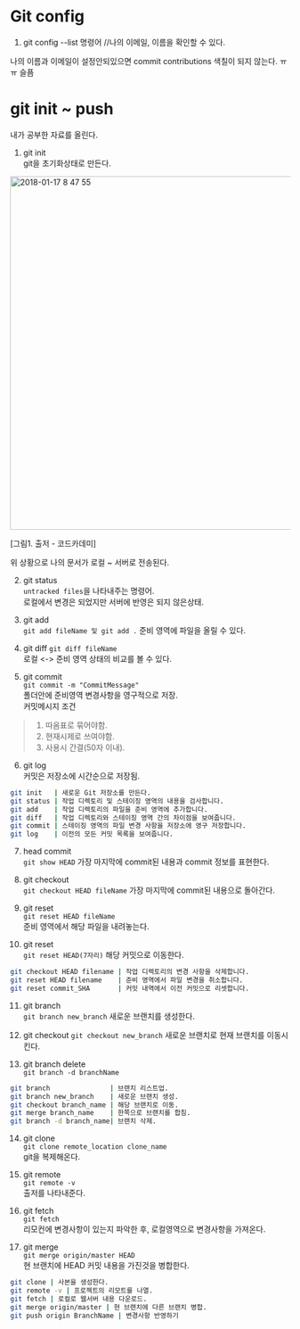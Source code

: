 # Git config

1. git config --list 명령어 //나의 이메일, 이름을 확인할 수 있다.

나의 이름과 이메일이 설정안되있으면 commit contributions 색칠이 되지 않는다. ㅠㅠ 슬픔  

# git init ~ push  

내가 공부한 자료를 올린다.  

1. git init  
git을 초기화상태로 만든다. 

<img width="634" alt="2018-01-17 8 47 55" src="https://user-images.githubusercontent.com/25549306/35018102-5677de38-fb63-11e7-8e90-5162d71bc60b.png">

[그림1. 출저 - 코드카데미]  

위 상황으로 나의 문서가 로컬 ~ 서버로 전송된다.  

2. git status  
`untracked files`을 나타내주는 명령어.  
로컬에서 변경은 되었지만 서버에 반영은 되지 않은상태.  

3. git add  
` git add fileName 및 git add . `
준비 영역에 파일을 올릴 수 있다.  

4. git diff
`git diff fileName`  
로컬 <-> 준비 영역 상태의 비교를 볼 수 있다.  

5. git commit  
`git commit -m "CommitMessage"`  
폴더안에 준비영역 변경사항을 영구적으로 저장.  
커밋메시지 조건  
> 1. 따옴표로 묶어야함.  
> 2. 현재시제로 쓰여야함.   
> 3. 사용시 간결(50자 이내).

6. git log  
커밋은 저장소에 시간순으로 저장됨.  

```sh  
git init   | 새로운 Git 저장소를 만든다.
git status | 작업 디렉토리 및 스테이징 영역의 내용을 검사합니다.
git add    | 작업 디렉토리의 파일을 준비 영역에 추가합니다.
git diff   | 작업 디렉토리와 스테이징 영역 간의 차이점을 보여줍니다.
git commit | 스테이징 영역의 파일 변경 사항을 저장소에 영구 저장합니다.
git log    | 이전의 모든 커밋 목록을 보여줍니다.  
```

7. head commit  
`git show HEAD`
가장 마지막에 commit된 내용과 commit 정보를 표현한다.  

8. git checkout  
`git checkout HEAD fileName`
가장 마지막에 commit된 내용으로 돌아간다.  

9. git reset   
`git reset HEAD fileName`  
준비 영역에서 해당 파일을 내려놓는다.  

10. git reset  
`git reset HEAD(7자리)`
해당 커밋으로 이동한다.   

```sh
git checkout HEAD filename | 작업 디렉토리의 변경 사항을 삭제합니다.  
git reset HEAD filename    | 준비 영역에서 파일 변경을 취소합니다. 
git reset commit_SHA       | 커밋 내역에서 이전 커밋으로 리셋합니다. 
```

11. git branch  
`git branch new_branch`
새로운 브랜치를 생성한다.  

12. git checkout 
`git checkout new_branch`
새로운 브랜치로 현재 브랜치를 이동시킨다.  

13. git branch delete  
`git branch -d branchName`

```sh
git branch               | 브랜치 리스트업.
git branch new_branch    | 새로운 브랜치 생성.
git checkout branch_name | 해당 브랜치로 이동.
git merge branch_name    | 한쪽으로 브랜치를 합침.
git branch -d branch_name| 브랜치 삭제.
```

14. git clone  
`git clone remote_location clone_name`  
git을 복제해온다.  

15. git remote  
`git remote -v`  
출저를 나타내준다.  

16. git fetch  
`git fetch`  
리모컨에 변경사항이 있는지 파악한 후, 로컬영역으로 변경사항을 가져온다.  

17. git merge  
`git merge origin/master HEAD`  
현 브랜치에 HEAD 커밋 내용을 가진것을 병합한다.  

```sh
git clone | 사본을 생성한다.  
git remote -v | 프로젝트의 리모트를 나열.  
git fetch | 로컬로 웹서버 내용 다운로드.
git merge origin/master | 현 브랜치에 다른 브랜치 병합.
git push origin BranchName | 변경사항 반영하기
```